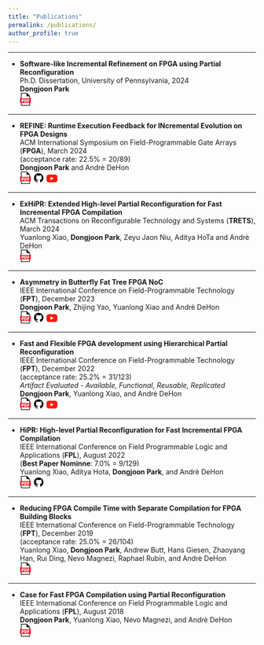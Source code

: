 ```yaml
---
title: "Publications"
permalink: /publications/
author_profile: true
---
```


---

- **Software-like Incremental Refinement on FPGA using Partial Reconfiguration**\
  Ph.D. Dissertation, University of Pennsylvania, 2024 \
  **Dongjoon Park** \
  <a href="https://dj-park.github.io/files/phd_thesis_dj_1218_3pm.pdf" style="text-decoration: none">
    <img src="../images/icons/pdf_color.svg" width="22" />
  </a>

---

- **REFINE: Runtime Execution Feedback for INcremental Evolution on FPGA Designs**\
  ACM International Symposium on Field-Programmable Gate Arrays (**FPGA**), March 2024 \
  (acceptance rate: 22.5% = 20/89) \
  **Dongjoon Park** and Andrè DeHon \
  <a href="https://ic.ese.upenn.edu/pdf/refine_fpga2024.pdf" style="text-decoration: none">
    <img src="../images/icons/pdf_color.svg" width="22" />
  </a>
  <a href="https://github.com/icgrp/prflow_REFINE" style="text-decoration: none">
    <img src="../images/icons/github.svg" width="24" />
  </a>
  <a href="https://youtu.be/uVOly120UKI?si=hqqMYe_ppzNpmf4x" style="text-decoration: none">
    <img src="../images/icons/youtube_color.svg" width="22" />
  </a>

---

- **ExHiPR: Extended High-level Partial Reconfiguration for Fast Incremental FPGA Compilation**\
  ACM Transactions on Reconfigurable Technology and Systems (**TRETS**), March 2024 \
  Yuanlong Xiao, **Dongjoon Park**, Zeyu Jaon Niu, Aditya HoTa and Andrè DeHon \
  <a href="https://dl.acm.org/doi/pdf/10.1145/3617837" style="text-decoration: none">
    <img src="../images/icons/pdf_color.svg" width="22" />
  </a>

---

- **Asymmetry in Butterfly Fat Tree FPGA NoC**\
  IEEE International Conference on Field-Programmable Technology (**FPT**), December 2023 \
  **Dongjoon Park**, Zhijing Yao, Yuanlong Xiao and Andrè DeHon \
  <a href="https://ic.ese.upenn.edu/pdf/asym_bft_fpt2023.pdf" style="text-decoration: none">
    <img src="../images/icons/pdf_color.svg" width="22" />
  </a>
  <a href="https://github.com/icgrp/asym_bft" style="text-decoration: none">
    <img src="../images/icons/github.svg" width="24" />
  </a>
  <a href="https://youtu.be/C3KUnEZ9AoQ?si=vwXpsIZ1ScTX5_P6" style="text-decoration: none">
    <img src="../images/icons/youtube_color.svg" width="22" />
  </a>

---

- **Fast and Flexible FPGA development using Hierarchical Partial Reconfiguration**\
  IEEE International Conference on Field-Programmable Technology (**FPT**), December 2022 \
  (acceptance rate: 25.2% = 31/123) \
  *Artifact Evaluated - Available, Functional, Reusable, Replicated* \
  **Dongjoon Park**, Yuanlong Xiao, and Andrè DeHon \
  <a href="https://ic.ese.upenn.edu/pdf/nested_dfx_fpt2022.pdf" style="text-decoration: none">
    <img src="../images/icons/pdf_color.svg" width="22" />
  </a>
  <a href="https://github.com/icgrp/prflow_nested_dfx" style="text-decoration: none">
    <img src="../images/icons/github.svg" width="24" />
  </a>
  <a href="https://youtu.be/KiEa1-x4tPo" style="text-decoration: none">
    <img src="../images/icons/youtube_color.svg" width="22" />
  </a>

---

- **HiPR: High-level Partial Reconfiguration for Fast Incremental FPGA Compilation**\
  IEEE International Conference on Field Programmable Logic and Applications (**FPL**), August 2022 \
  (**Best Paper Nominne**: 7.0% = 9/129) \
  Yuanlong Xiao, Aditya Hota, **Dongjoon Park**, and Andrè DeHon \
  <a href="https://ic.ese.upenn.edu/pdf/hipr_fpl2022.pdf" style="text-decoration: none">
    <img src="../images/icons/pdf_color.svg" width="22" />
  </a>
  <a href="https://github.com/icgrp/hipr" style="text-decoration: none">
    <img src="../images/icons/github.svg" width="24" />
  </a>

---

- **Reducing FPGA Compile Time with Separate Compilation for FPGA Building Blocks**\
  IEEE International Conference on Field-Programmable Technology (**FPT**), December 2019 \
  (acceptance rate: 25.0% = 26/104) \
  Yuanlong Xiao, **Dongjoon Park**, Andrew Butt, Hans Giesen, Zhaoyang Han, Rui Ding, Nevo Magnezi, Raphael Rubin, and Andrè DeHon \
  <a href="https://ic.ese.upenn.edu/pdf/prflow_fpt2019.pdf" style="text-decoration: none">
    <img src="../images/icons/pdf_color.svg" width="22" />
  </a>

---

- **Case for Fast FPGA Compilation using Partial Reconfiguration**\
  IEEE International Conference on Field Programmable Logic and Applications (**FPL**), August 2018 \
  **Dongjoon Park**, Yuanlong Xiao, Nevo Magnezi, and Andrè DeHon \
  <a href="https://ic.ese.upenn.edu/pdf/prflow_fpl2018.pdf" style="text-decoration: none">
    <img src="../images/icons/pdf_color.svg" width="22" />
  </a>
